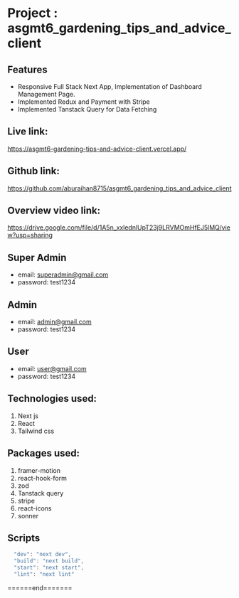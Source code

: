 # Project : asgmt6_gardening_tips_and_advice_client

## Features

- Responsive Full Stack Next App, Implementation of Dashboard Management Page.
- Implemented Redux and Payment with Stripe
- Implemented Tanstack Query for Data Fetching

## Live link:

https://asgmt6-gardening-tips-and-advice-client.vercel.app/

## Github link:

https://github.com/aburaihan8715/asgmt6_gardening_tips_and_advice_client

## Overview video link:

https://drive.google.com/file/d/1A5n_xxlednlUpT23j9LRVMOmHfEJ5lMQ/view?usp=sharing

## Super Admin

- email: superadmin@gmail.com
- password: test1234

## Admin

- email: admin@gmail.com
- password: test1234

## User

- email: user@gmail.com
- password: test1234

## Technologies used:

1. Next js
2. React
3. Tailwind css

## Packages used:

1. framer-motion
2. react-hook-form
3. zod
4. Tanstack query
5. stripe
6. react-icons
7. sonner

## Scripts

```js
  "dev": "next dev",
  "build": "next build",
  "start": "next start",
  "lint": "next lint"
```

<p>======end=======</p>
